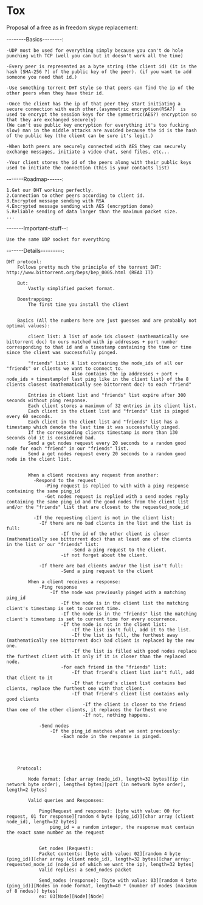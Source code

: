 Tox
===

Proposal of a free as in freedom skype replacement:

--------Basics--------:

    -UDP most be used for everything simply because you can't do hole punching with TCP (well you can but it doesn't work all the time)
    
    -Every peer is represented as a byte string (the client id) (it is the hash (SHA-256 ?) of the public key of the peer). (if you want to add someone you need that id.)
    
    -Use something torrent DHT style so that peers can find the ip of the other peers when they have their id.
    
    -Once the client has the ip of that peer they start initiating a secure connection with each other.(asymmetric encryption(RSA?)  is used to encrypt the session keys for the symmetric(AES?) encryption so that they are exchanged securely) 
    (We can't use public key encryption for everything it's too fucking slow) man in the middle attacks are avoided because the id is the hash of the public key (the client can be sure it's legit.)
    
    -When both peers are securely connected with AES they can securely exchange messages, initiate a video chat, send files, etc...
    
    -Your client stores the id of the peers along with their public keys used to initiate the connection (this is your contacts list)

-------Roadmap------:

    1.Get our DHT working perfectly.
    2.Connection to other peers according to client id.
    3.Encrypted message sending with RSA
    4.Encrypted message sending with AES (encryption done)
    5.Reliable sending of data larger than the maximum packet size.
    ...

-------Important-stuff--:

    Use the same UDP socket for everything

-------Details---------:

    DHT protocol:
        Follows pretty much the principle of the torrent DHT: http://www.bittorrent.org/beps/bep_0005.html (READ IT)
    
        But:
            Vastly simplified packet format.
            
        Boostrapping:
            The first time you install the client
        
    
        Basics (All the numbers here are just guesses and are probably not optimal values):
        
            client list: A list of node ids closest (mathematically see bittorrent doc) to ours matched with ip addresses + port number corresponding to that id and a timestamp containing the time or time since the client was successfully pinged.
            
            "friends" list: A list containing the node_ids of all our "friends" or clients we want to connect to.
                            Also contains the ip addresses + port + node_ids + timestamp(of last ping like in the client list) of the 8 clients closest (mathematically see bittorrent doc) to each "friend"
      
            Entries in client list and "friends" list expire after 300 seconds without ping response.
            Each client stores a maximum of 32 entries in its client list.
            Each client in the client list and "friends" list is pinged every 60 seconds.
            Each client in the client list and "friends" list has a timestamp which denote the last time it was successfully pinged.
            If the corresponding clients timestamp is more than 130 seconds old it is considered bad.
            Send a get nodes request every 20 seconds to a random good node for each "friend" in our "friends" list.
            Send a get nodes request every 20 seconds to a random good node in the client list.
    
    
            When a client receives any request from another:
              -Respond to the request
                  -Ping request is replied to with with a ping response containing the same ping_id
                  -Get nodes request is replied with a send nodes reply containing the same ping_id and the good nodes from the client list and/or the "friends" list that are closest to the requested_node_id
    
              -If the requesting client is not in the client list:
                -If there are no bad clients in the list and the list is full:
                        -If the id of the other client is closer (mathematically see bittorrent doc) than at least one of the clients in the list or our "friends" list:
                            -Send a ping request to the client.
                        -if not forget about the client.
    
                -If there are bad clients and/or the list isn't full:
                        -Send a ping request to the client 
    
            When a client receives a response:
                -Ping response
                    -If the node was previously pinged with a matching ping_id
                        -If the node is in the client list the matching client's timestamp is set to current time.
                        -If the node is in the "friends" list the matching client's timestamp is set to current time for every occurrence.
                        -If the node is not in the client list:
                            -If the list isn't full, add it to the list.
                            -If the list is full, the furthest away (mathematically see bittorrent doc) bad client is replaced by the new one.
                            -If the list is filled with good nodes replace the furthest client with it only if it is closer than the replaced node.
                        -for each friend in the "friends" list:
                            -If that friend's client list isn't full, add that client to it
                            -If that friend's client list contains bad clients, replace the furthest one with that client.
                            -If that friend's client list contains only good clients
                                -If the client is closer to the friend than one of the other clients, it replaces the farthest one
                                -If not, nothing happens.
                            
                -Send nodes
                    -If the ping_id matches what we sent previously:
                        -Each node in the response is pinged.
              
    
            
            
    
        Protocol:
    
            Node format: [char array (node_id), length=32 bytes][ip (in network byte order), length=4 bytes][port (in network byte order), length=2 bytes]
    
            Valid queries and Responses:
    
                Ping(Request and response): [byte with value: 00 for request, 01 for response][random 4 byte (ping_id)][char array (client node_id), length=32 bytes]
                    ping_id = a random integer, the response must contain the exact same number as the request
    
    
                Get nodes (Request):
                Packet contents: [byte with value: 02][random 4 byte (ping_id)][char array (client node_id), length=32 bytes][char array: requested_node_id (node_id of which we want the ip), length=32 bytes]
                Valid replies: a send_nodes packet
    
                Send_nodes (response): [byte with value: 03][random 4 byte (ping_id)][Nodes in node format, length=40 * (number of nodes (maximum of 8 nodes)) bytes]
                ex: 03[Node][Node][Node] 

